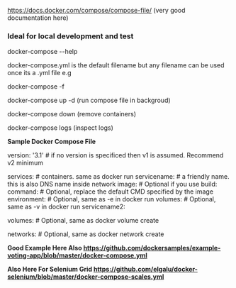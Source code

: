 
https://docs.docker.com/compose/compose-file/ (very good documentation here)

### Ideal for local development and test

docker-compose --help

docker-compose.yml is the default filename but any filename can be used once its a .yml file e.g 

docker-compose -f <yaml filename>
 
docker-compose up  -d (run compose file in backgroud)

docker-compose down (remove containers)

docker-compose logs (inspect logs)

  
**Sample Docker Compose File**

version: '3.1'  # if no version is specificed then v1 is assumed. Recommend v2 minimum

services:  # containers. same as docker run
  servicename: # a friendly name. this is also DNS name inside network
    image: # Optional if you use build:
    command: # Optional, replace the default CMD specified by the image
    environment: # Optional, same as -e in docker run
    volumes: # Optional, same as -v in docker run
  servicename2:

volumes: # Optional, same as docker volume create

networks: # Optional, same as docker network create

  

**Good Example Here Also https://github.com/dockersamples/example-voting-app/blob/master/docker-compose.yml**

**Also Here For Selenium Grid https://github.com/elgalu/docker-selenium/blob/master/docker-compose-scales.yml**
